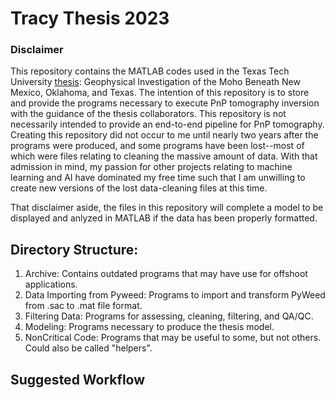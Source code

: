 # Tracy Thesis 2023
### **Disclaimer**

This repository contains the MATLAB codes used in the Texas Tech University [thesis](): Geophysical Investigation of the Moho Beneath New Mexico, Oklahoma, and Texas. The intention of this repository is to store and provide the programs necessary to execute PnP tomography inversion with the guidance of the thesis collaborators. This repository is not necessarily intended to provide an end-to-end pipeline for PnP tomography. Creating this repository did not occur to me until nearly two years after the programs were produced, and some programs have been lost--most of which were files relating to cleaning the massive amount of data. With that admission in mind, my passion for other projects relating to machine learning and AI have dominated my free time such that I am unwilling to create new versions of the lost data-cleaning files at this time.

That disclaimer aside, the files in this repository will complete a model to be displayed and anlyzed in MATLAB if the data has been properly formatted.

## Directory Structure:
1) Archive: Contains outdated programs that may have use for offshoot applications.
2) Data Importing from Pyweed: Programs to import and transform PyWeed from .sac to .mat file format.
3) Filtering Data: Programs for assessing, cleaning, filtering, and QA/QC.
4) Modeling: Programs necessary to produce the thesis model.
5) NonCritical Code: Programs that may be useful to some, but not others. Could also be called "helpers".

## Suggested Workflow
